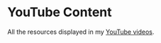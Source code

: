 # YouTube Content

All the resources displayed in my [YouTube videos](https://www.youtube.com/channel/UC-Z2WUeoDIA9rhU2dkIl7Zw).
